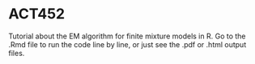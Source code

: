 # ACT452
Tutorial about the EM algorithm for finite mixture models in R.
Go to the .Rmd file to run the code line by line, or just see the .pdf or .html output files.
